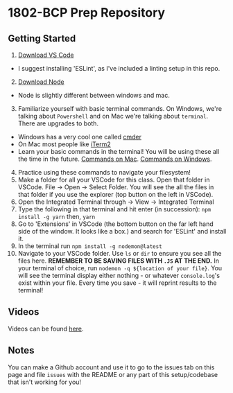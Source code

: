 # 1802-BCP Prep Repository

## Getting Started

1. [Download VS Code](https://code.visualstudio.com/download)
  - I suggest installing 'ESLint', as I've included a linting setup in this repo.
2. [Download Node](https://nodejs.org/en/download/)
  - Node is slightly different between windows and mac.
3. Familiarize yourself with basic terminal commands. On Windows, we're talking about `Powershell` and on Mac we're talking about `terminal`. There are upgrades to both.
  - Windows has a very cool one called [cmder](http://cmder.net/)
  - On Mac most people like [iTerm2](https://www.iterm2.com/)
  - Learn your basic commands in the terminal! You will be using these all the time in the future. [Commands on Mac](http://blog.teamtreehouse.com/introduction-to-the-mac-os-x-command-line). [Commands on Windows](http://blog.teamtreehouse.com/introduction-to-the-mac-os-x-command-line).
4. Practice using these commands to navigate your filesystem!
5. Make a folder for all your VSCode for this class. Open that folder in VSCode. File -> Open -> Select Folder. You will see the all the files in that folder if you use the explorer (top button on the left in VSCode).
6. Open the Integrated Terminal through -> View -> Integrated Terminal
7. Type the following in that terminal and hit enter (in succession): `npm install -g yarn` then, `yarn`
8. Go to 'Extensions' in VSCode (the bottom button on the far left hand side of the window. It looks like a box.) and search for 'ESLint' and install it.
8. In the terminal run `npm install -g nodemon@latest`
9. Navigate to your VSCode folder. Use `ls` or `dir` to ensure you see all the files here. **REMEMBER TO BE SAVING FILES WITH `.JS` AT THE END.** In your terminal of choice, run  `nodemon -q ${location of your file}`. You will see the terminal display either nothing - or whatever `console.log`'s exist within your file. Every time you save - it will reprint results to the terminal!

## Videos
Videos can be found [here](https://www.youtube.com/playlist?list=PL0medk5vA90qTE0gBXJmJmluY7ZAVODQY).

## Notes
You can make a Github account and use it to go to the issues tab on this page and file `issues` with the README or any part of this setup/codebase that isn't working for you!
